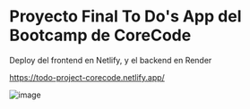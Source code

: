 
# Proyecto Final To Do's App del Bootcamp de CoreCode
  Deploy del frontend en Netlify, y el backend en Render
  
  https://todo-project-corecode.netlify.app/
  
  
  ![image](https://user-images.githubusercontent.com/30531913/233522296-3417f62c-8b4f-4eaa-a6fc-ea0560c5c080.png)

